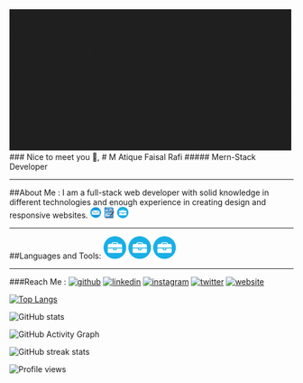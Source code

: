 <img src="./images/M Atique Faisal Rafi (1).gif"  width="500" height="250">
### Nice to meet you 👋,
# M Atique Faisal Rafi
##### Mern-Stack Developer
<hr>
##About Me :
I am a full-stack web developer with solid knowledge in different technologies
and enough experience in creating design and responsive websites.
<img src="./images/email.png" width="20" height="20">
<img src="./images/resume.png" width="20" height="20">
<img src="./images/images.png" width="20" height="20">
<hr>
##Languages and Tools:
<img src="./images/images.png" width="40" height="40">
<img src="./images/images.png" width="40" height="40">
<img src="./images/images.png" width="40" height="40">

<hr>








 

###Reach Me :
[<img src='https://cdn.jsdelivr.net/npm/simple-icons@3.0.1/icons/github.svg' alt='github' height='30'>](https://github.com/matiquefaisal)  [<img src='https://cdn.jsdelivr.net/npm/simple-icons@3.0.1/icons/linkedin.svg' alt='linkedin' height='30'>](https://www.linkedin.com/in/matiquefaisalrafi/)  [<img src='https://cdn.jsdelivr.net/npm/simple-icons@3.0.1/icons/instagram.svg' alt='instagram' height='30'>](https://www.instagram.com/matiquefaisalrafi/)  [<img src='https://cdn.jsdelivr.net/npm/simple-icons@3.0.1/icons/twitter.svg' alt='twitter' height='30'>](https://twitter.com/matiquefaisal)  [<img src='https://cdn.jsdelivr.net/npm/simple-icons@3.0.1/icons/icloud.svg' alt='website' height='30'>](https://matiquefasialrafi.netlify.app)  





[![Top Langs](https://github-readme-stats.vercel.app/api/top-langs/?username=matiquefaisal)](https://github.com/anuraghazra/github-readme-stats)

![GitHub stats](https://github-readme-stats.vercel.app/api?username=matiquefaisal&show_icons=true&count_private=true)  

![GitHub Activity Graph](https://activity-graph.herokuapp.com/graph?username=matiquefaisal)  


![GitHub streak stats](https://github-readme-streak-stats.herokuapp.com/?user=matiquefaisal)  

![Profile views](https://gpvc.arturio.dev/matiquefaisal)  
